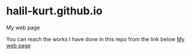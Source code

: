 # halil-kurt.github.io
My web page

You can reach the works I have done in this repo from the link below
[My web page](https://halil-kurt.github.io/ "link title")

